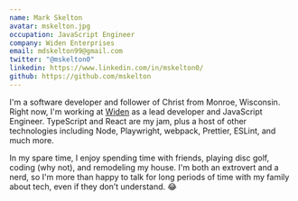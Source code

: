 ```yaml
---
name: Mark Skelton
avatar: mskelton.jpg
occupation: JavaScript Engineer
company: Widen Enterprises
email: mdskelton99@gmail.com
twitter: "@mskelton0"
linkedin: https://www.linkedin.com/in/mskelton0/
github: https://github.com/mskelton
---
```


I'm a software developer and follower of Christ from Monroe, Wisconsin. Right
now, I'm working at [Widen](https://www.widen.com) as a lead developer and
JavaScript Engineer. TypeScript and React are my jam, plus a host of other
technologies including Node, Playwright, webpack, Prettier, ESLint, and much
more.

In my spare time, I enjoy spending time with friends, playing disc golf, coding
(why not), and remodeling my house. I'm both an extrovert and a nerd, so I'm
more than happy to talk for long periods of time with my family about tech, even
if they don’t understand. 😂
